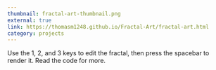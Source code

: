 ```yaml
---
thumbnail: fractal-art-thumbnail.png
external: true
link: https://thomasm1248.github.io/Fractal-Art/fractal-art.html
category: projects
---
```


Use the 1, 2, and 3 keys to edit the fractal, then press the spacebar to render it. Read the code for more.
